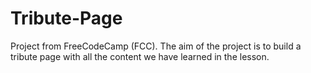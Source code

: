 # Tribute-Page
 Project from FreeCodeCamp (FCC). The aim of the project is to build a tribute page with all the content we have learned in the lesson.
